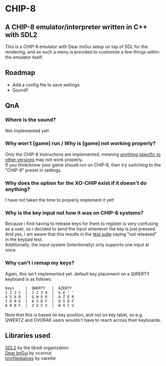 # CHIP-8
## A CHIP-8 emulator/interpreter written in C++ with SDL2
This is a CHIP-8 emulator with Dear ImGui setup on top of SDL for the rendering, and as such a menu is provided to customize a few things within the emulator itself.
## Roadmap
- Add a config file to save settings
- Sound!!
## QnA
### Where is the sound?
Not implemented yet!
### Why won't [game] run / Why is [game] not working properly?
Only the CHIP-8 instructions are implemented, meaning [anything specific to other versions](https://games.gulrak.net/cadmium/chip8-opcode-table.html) may not work properly.\
If you think/know your game should run on CHIP-8, then try switching to the "CHIP-8" preset in settings.
### Why does the option for the XO-CHIP exist if it doesn't do anything?
I have not taken the time to properly implement it yet!
### Why is the key input not how it was on CHIP-8 systems?
Because i find having to release keys for them to register is very confusing as a user, so i decided to send the input whenever the key is just pressed.\
 And yes, i am aware that this results in the [test suite](https://github.com/Timendus/chip8-test-suite) saying "not released" in the keypad test.\
  Additionally, the input system (intentionally) only supports one input at once.
### Why can't i remap my keys?
Again, this isn't implemented yet. default key placement on a QWERTY keyboard is as follows:
```
Keys     |  QWERTY   |  AZERTY
1 2 3 C  |  1 2 3 4  |  & é " '
4 5 6 D  |  Q W E R  |  A Z E R
7 8 9 E  |  A S D F  |  Q S D F
A 0 B F  |  Z X C V  |  W X C V
```
Note that this is based on key position, and not on key label, so e.g. QWERTZ and DVORAK users wouldn't have to reach across their keyboards.
## Libraries used
[SDL2](http://libsdl.org/) by the libsdl organization\
[Dear ImGui](https://github.com/ocornut/imgui) by ocornut\
[tinyfiledialogs](https://sourceforge.net/projects/tinyfiledialogs/) by vareille